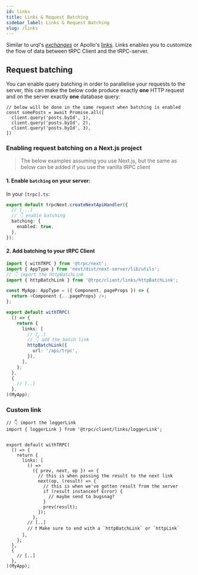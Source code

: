 ```yaml
---
id: links
title: Links & Request Batching
sidebar_label: Links & Request Batching
slug: /links
---
```


Similar to urql's [_exchanges_](https://formidable.com/open-source/urql/docs/architecture/) or Apollo's [links](https://www.apollographql.com/docs/react/api/link/introduction/). Links enables you to customize the flow of data between tRPC Client and the tRPC-server.


## Request batching

You can enable query batching in order to parallelise your requests to the server, this can make the below code produce exactly **one** HTTP request and on the server exactly **one** database query:

```tsx
// below will be done in the same request when batching is enabled
const somePosts = await Promise.all([
  client.query('posts.byId', 1),
  client.query('posts.byId', 2),
  client.query('posts.byId', 3),
])
```

### Enabling request batching on a Next.js project

> The below examples assuming you use Next.js, but the same as below can be added if you use the vanilla tRPC client

#### 1. Enable `batching` on your server:

In your `[trpc].ts`:

```ts
export default trpcNext.createNextApiHandler({
  // [...]
  // 👇 enable batching
  batching: {
    enabled: true,
  },
});
```

#### 2. Add batching to your tRPC Client


```ts
import { withTRPC } from '@trpc/next';
import { AppType } from 'next/dist/next-server/lib/utils';
// 👇 import the httpBatchLink
import { httpBatchLink } from '@trpc/client/links/httpBatchLink';

const MyApp: AppType = ({ Component, pageProps }) => {
  return <Component {...pageProps} />;
};

export default withTRPC(
  () => {
    return {
      links: [
        // [..]
        // 👇 add the batch link
        httpBatchLink({
          url: '/api/trpc',
        }),
      ],
    };
  },
  {
    // [..]
  },
)(MyApp);
```

### Custom link

```tsx
// 👇 import the loggerLink
import { loggerLink } from '@trpc/client/links/loggerLink';


export default withTRPC(
  () => {
    return {
      links: [
        () =>
          ({ prev, next, op }) => {
            // this is when passing the result to the next link
            next(op, (result) => {
              // this is when we've gotten result from the server
              if (result instanceof Error) {
                // maybe send to bugsnag?
              }
              prev(result);
            });
          },
        // [..]
        // ❗ Make sure to end with a `httpBatchLink` or `httpLink`
      ],
    };
  },
  {
    // [..]
  },
)(MyApp);


```